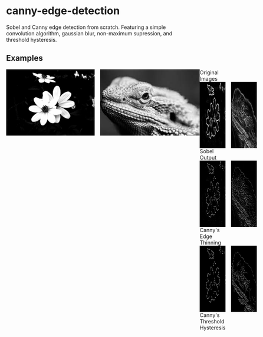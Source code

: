 # canny-edge-detection
Sobel and Canny edge detection from scratch. Featuring a simple convolution algorithm, gaussian blur, non-maximum supression, and threshold hysteresis.

## Examples

<div style="display: flex; flex-direction: row;">
	<img src="images/flowers.jpeg" height="180" style="margin-right: 15px" />
	<img src="images/bearded_dragon.jpg" height="180"/>
<div>
Original Images

<div style="display: flex; flex-direction: row;">
	<img src="images/flowers_sobel.png" height="180" style="margin-right: 15px" />
	<img src="images/bearded_dragon_sobel.png" height="180" />
</div>
Sobel Output

<div style="display: flex; flex-direction: row;">
	<img src="images/flowers_thin_edges.png" height="180" style="margin-right: 15px" />
	<img src="images/bearded_dragon_thin_edges.png" height="180" />
</div>
Canny's Edge Thinning

<div style="display: flex; flex-direction: row;">
	<img src="images/flowers_threshold.png" height="180" style="margin-right: 15px" />
	<img src="images/bearded_dragon_threshold.png" height="180" />
</div>
Canny's Threshold Hysteresis
